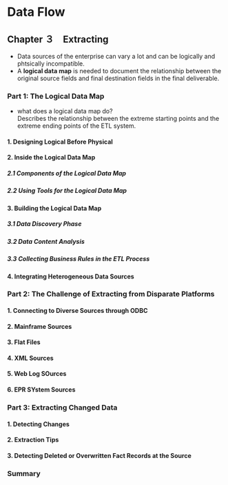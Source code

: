 # Data Flow
## Chapter ３　Extracting
* Data sources of the enterprise can vary a lot and can be logically and phtsically incompatible.  
* A __logical data map__ is needed to document the relationship between the original source fields and final destination fields in the final deliverable.

### Part 1: The Logical Data Map

* what does a logical data map do?  
Describes the relationship between the extreme starting points and the extreme ending points of the ETL system. 
#### 1. Designing Logical Before Physical
#### 2. Inside the Logical Data Map
##### 2.1 Components of the Logical Data Map
##### 2.2 Using Tools for the Logical Data Map
#### 3. Building the Logical Data Map
##### 3.1 Data Discovery Phase
##### 3.2 Data Content Analysis
##### 3.3 Collecting Business Rules in the ETL Process
#### 4. Integrating Heterogeneous Data Sources

### Part 2: The Challenge of Extracting from Disparate Platforms
#### 1. Connecting to Diverse Sources through ODBC
#### 2. Mainframe Sources
#### 3. Flat Files
#### 4. XML Sources
#### 5. Web Log SOurces
#### 6. EPR SYstem Sources

### Part 3: Extracting Changed Data
#### 1. Detecting Changes
#### 2. Extraction Tips
#### 3. Detecting Deleted or Overwritten Fact Records at the Source

### Summary